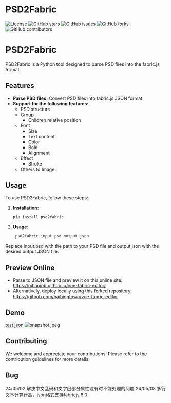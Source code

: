 # PSD2Fabric

[![License](https://img.shields.io/badge/License-MIT-blue.svg)](https://opensource.org/licenses/MIT)
[![GitHub stars](https://img.shields.io/github/stars/haibingtown/PSD2Fabric.svg)](https://github.com/haibingtown/PSD2Fabric/stargazers)
[![GitHub issues](https://img.shields.io/github/issues/haibingtown/PSD2Fabric.svg)](https://github.com/haibingtown/PSD2Fabric/issues)
[![GitHub forks](https://img.shields.io/github/forks/haibingtown/PSD2Fabric.svg)](https://github.com/haibingtown/PSD2Fabric/network)
![GitHub contributors](https://img.shields.io/github/contributors/haibingtown/PSD2Fabric.svg)

# PSD2Fabric

PSD2Fabric is a Python tool designed to parse PSD files into the fabric.js format.

## Features

- **Parse PSD files:** Convert PSD files into fabric.js JSON format.
- **Support for the following features:**
  - PSD structure
  - Group
    - Children relative position
  - Font
    - Size
    - Text content
    - Color
    - Bold
    - Alignment
  - Effect
    - Stroke
  - Others to Image

## Usage

To use PSD2Fabric, follow these steps:

1. **Installation:**
   ```bash
   pip install psd2fabric

2. **Usage:**
   ```bash
    psd2fabric input.psd output.json

Replace input.psd with the path to your PSD file and output.json with the desired output JSON file.

## Preview Online

- Parse to JSON file and preview it on this online site: https://nihaojob.github.io/vue-fabric-editor/
- Alternatively, deploy locally using this forked repository: https://github.com/haibingtown/vue-fabric-editor

## Demo

[test.json](asserts%2Fjson%2Ftest.json)
![snapshot.jpeg](asserts%2Fimages%2Fsnapshot.jpeg)

## Contributing

We welcome and appreciate your contributions! Please refer to the contribution guidelines for more details.

## Bug
24/05/02 解决中文乱码和文字层部分属性没有时不能处理的问题
24/05/03 多行文本计算行高，json格式支持fabricjs 6.0
